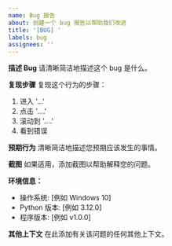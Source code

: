 ```yaml
---
name: Bug 报告
about: 创建一个 bug 报告以帮助我们改进
title: '[BUG] '
labels: bug
assignees: ''
---
```


**描述 Bug**
请清晰简洁地描述这个 bug 是什么。

**复现步骤**
复现这个行为的步骤：
1. 进入 '...'
2. 点击 '....'
3. 滚动到 '....'
4. 看到错误

**预期行为**
清晰简洁地描述您预期应该发生的事情。

**截图**
如果适用，添加截图以帮助解释您的问题。

**环境信息：**
 - 操作系统: [例如 Windows 10]
 - Python 版本: [例如 3.12.0]
 - 程序版本: [例如 v1.0.0]

**其他上下文**
在此添加有关该问题的任何其他上下文。 